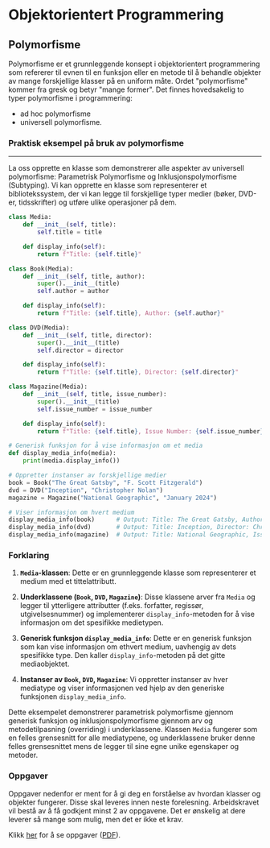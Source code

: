 # Objektorientert Programmering

## Polymorfisme

Polymorfisme er et grunnleggende konsept i objektorientert programmering som refererer til evnen til en funksjon eller en metode til å behandle objekter av mange forskjellige klasser på en uniform måte. Ordet "polymorfisme" kommer fra gresk og betyr "mange former". Det finnes hovedsakelig to typer polymorfisme i programmering:

- ad hoc polymorfisme
- universell polymorfisme.

### Praktisk eksempel på bruk av polymorfisme

___
La oss opprette en klasse som demonstrerer alle aspekter av universell polymorfisme: Parametrisk Polymorfisme og Inklusjonspolymorfisme (Subtyping). Vi kan opprette en klasse som representerer et bibliotekssystem, der vi kan legge til forskjellige typer medier (bøker, DVD-er, tidsskrifter) og utføre ulike operasjoner på dem.

```python
class Media:
    def __init__(self, title):
        self.title = title

    def display_info(self):
        return f"Title: {self.title}"

class Book(Media):
    def __init__(self, title, author):
        super().__init__(title)
        self.author = author

    def display_info(self):
        return f"Title: {self.title}, Author: {self.author}"

class DVD(Media):
    def __init__(self, title, director):
        super().__init__(title)
        self.director = director

    def display_info(self):
        return f"Title: {self.title}, Director: {self.director}"

class Magazine(Media):
    def __init__(self, title, issue_number):
        super().__init__(title)
        self.issue_number = issue_number

    def display_info(self):
        return f"Title: {self.title}, Issue Number: {self.issue_number}"

# Generisk funksjon for å vise informasjon om et media
def display_media_info(media):
    print(media.display_info())

# Oppretter instanser av forskjellige medier
book = Book("The Great Gatsby", "F. Scott Fitzgerald")
dvd = DVD("Inception", "Christopher Nolan")
magazine = Magazine("National Geographic", "January 2024")

# Viser informasjon om hvert medium
display_media_info(book)      # Output: Title: The Great Gatsby, Author: F. Scott Fitzgerald
display_media_info(dvd)       # Output: Title: Inception, Director: Christopher Nolan
display_media_info(magazine)  # Output: Title: National Geographic, Issue Number: January 2024
```

### Forklaring

1. **`Media`-klassen**: Dette er en grunnleggende klasse som representerer et medium med et tittelattributt.

2. **Underklassene (`Book`, `DVD`, `Magazine`)**: Disse klassene arver fra `Media` og legger til ytterligere attributter (f.eks. forfatter, regissør, utgivelsesnummer) og implementerer `display_info`-metoden for å vise informasjon om det spesifikke medietypen.

3. **Generisk funksjon `display_media_info`**: Dette er en generisk funksjon som kan vise informasjon om ethvert medium, uavhengig av dets spesifikke type. Den kaller `display_info`-metoden på det gitte mediaobjektet.

4. **Instanser av `Book`, `DVD`, `Magazine`**: Vi oppretter instanser av hver mediatype og viser informasjonen ved hjelp av den generiske funksjonen `display_media_info`.

Dette eksempelet demonstrerer parametrisk polymorfisme gjennom generisk funksjon og inklusjonspolymorfisme gjennom arv og metodetilpasning (overriding) i underklassene. Klassen `Media` fungerer som en felles grensesnitt for alle mediatypene, og underklassene bruker denne felles grensesnittet mens de legger til sine egne unike egenskaper og metoder.

### Oppgaver

Oppgaver nedenfor er ment for å gi deg en forståelse av hvordan klasser og objekter fungerer. Disse skal leveres innen neste forelesning. Arbeidskravet vil bestå av å få godkjent minst 2 av oppgavene. Det er ønskelig at dere leverer så mange som mulig, men det er ikke et krav.

Klikk [her](oppgaver/oppgaver.md) for å se oppgaver ([PDF](oppgaver/oppgaver.pdf)).
